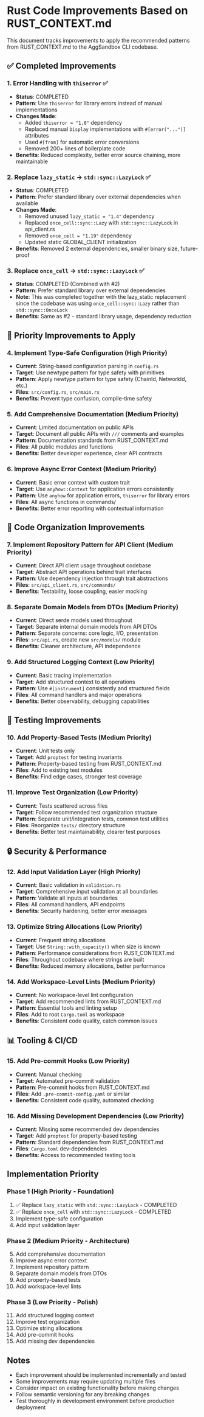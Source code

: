 # Rust Code Improvements Based on RUST_CONTEXT.md

This document tracks improvements to apply the recommended patterns from RUST_CONTEXT.md to the AggSandbox CLI codebase.

## ✅ Completed Improvements

### 1. Error Handling with `thiserror` ✅
- **Status**: COMPLETED
- **Pattern**: Use `thiserror` for library errors instead of manual implementations
- **Changes Made**:
  - Added `thiserror = "1.0"` dependency
  - Replaced manual `Display` implementations with `#[error("...")]` attributes
  - Used `#[from]` for automatic error conversions
  - Removed 200+ lines of boilerplate code
- **Benefits**: Reduced complexity, better error source chaining, more maintainable

### 2. Replace `lazy_static` → `std::sync::LazyLock` ✅
- **Status**: COMPLETED
- **Pattern**: Prefer standard library over external dependencies when available
- **Changes Made**:
  - Removed unused `lazy_static = "1.4"` dependency
  - Replaced `once_cell::sync::Lazy` with `std::sync::LazyLock` in api_client.rs
  - Removed `once_cell = "1.19"` dependency
  - Updated static GLOBAL_CLIENT initialization
- **Benefits**: Removed 2 external dependencies, smaller binary size, future-proof

### 3. Replace `once_cell` → `std::sync::LazyLock` ✅
- **Status**: COMPLETED (Combined with #2)
- **Pattern**: Prefer standard library over external dependencies
- **Note**: This was completed together with the lazy_static replacement since the codebase was using `once_cell::sync::Lazy` rather than `std::sync::OnceLock`
- **Benefits**: Same as #2 - standard library usage, dependency reduction

## 🔄 Priority Improvements to Apply

### 4. Implement Type-Safe Configuration (High Priority)
- **Current**: String-based configuration parsing in `config.rs`
- **Target**: Use newtype pattern for type safety with primitives
- **Pattern**: Apply newtype pattern for type safety (ChainId, NetworkId, etc.)
- **Files**: `src/config.rs`, `src/main.rs`
- **Benefits**: Prevent type confusion, compile-time safety

### 5. Add Comprehensive Documentation (Medium Priority)
- **Current**: Limited documentation on public APIs
- **Target**: Document all public APIs with `///` comments and examples
- **Pattern**: Documentation standards from RUST_CONTEXT.md
- **Files**: All public modules and functions
- **Benefits**: Better developer experience, clear API contracts

### 6. Improve Async Error Context (Medium Priority)
- **Current**: Basic error context with custom trait
- **Target**: Use `anyhow::Context` for application errors consistently
- **Pattern**: Use `anyhow` for application errors, `thiserror` for library errors
- **Files**: All async functions in commands/
- **Benefits**: Better error reporting with contextual information

## 🔧 Code Organization Improvements

### 7. Implement Repository Pattern for API Client (Medium Priority)
- **Current**: Direct API client usage throughout codebase
- **Target**: Abstract API operations behind trait interfaces
- **Pattern**: Use dependency injection through trait abstractions
- **Files**: `src/api_client.rs`, `src/commands/`
- **Benefits**: Testability, loose coupling, easier mocking

### 8. Separate Domain Models from DTOs (Medium Priority)
- **Current**: Direct serde models used throughout
- **Target**: Separate internal domain models from API DTOs
- **Pattern**: Separate concerns: core logic, I/O, presentation
- **Files**: `src/api.rs`, create new `src/models/` module
- **Benefits**: Cleaner architecture, API independence

### 9. Add Structured Logging Context (Low Priority)
- **Current**: Basic tracing implementation
- **Target**: Add structured context to all operations
- **Pattern**: Use `#[instrument]` consistently and structured fields
- **Files**: All command handlers and major operations
- **Benefits**: Better observability, debugging capabilities

## 🧪 Testing Improvements

### 10. Add Property-Based Tests (Medium Priority)
- **Current**: Unit tests only
- **Target**: Add `proptest` for testing invariants
- **Pattern**: Property-based testing from RUST_CONTEXT.md
- **Files**: Add to existing test modules
- **Benefits**: Find edge cases, stronger test coverage

### 11. Improve Test Organization (Low Priority)
- **Current**: Tests scattered across files
- **Target**: Follow recommended test organization structure
- **Pattern**: Separate unit/integration tests, common test utilities
- **Files**: Reorganize `tests/` directory structure
- **Benefits**: Better test maintainability, clearer test purposes

## 🔒 Security & Performance

### 12. Add Input Validation Layer (High Priority)
- **Current**: Basic validation in `validation.rs`
- **Target**: Comprehensive input validation at all boundaries
- **Pattern**: Validate all inputs at boundaries
- **Files**: All command handlers, API endpoints
- **Benefits**: Security hardening, better error messages

### 13. Optimize String Allocations (Low Priority)
- **Current**: Frequent string allocations
- **Target**: Use `String::with_capacity()` when size is known
- **Pattern**: Performance considerations from RUST_CONTEXT.md
- **Files**: Throughout codebase where strings are built
- **Benefits**: Reduced memory allocations, better performance

### 14. Add Workspace-Level Lints (Medium Priority)
- **Current**: No workspace-level lint configuration
- **Target**: Add recommended lints from RUST_CONTEXT.md
- **Pattern**: Essential tools and linting setup
- **Files**: Add to root `Cargo.toml` as workspace
- **Benefits**: Consistent code quality, catch common issues

## 📊 Tooling & CI/CD

### 15. Add Pre-commit Hooks (Low Priority)
- **Current**: Manual checking
- **Target**: Automated pre-commit validation
- **Pattern**: Pre-commit hooks from RUST_CONTEXT.md
- **Files**: Add `.pre-commit-config.yaml` or similar
- **Benefits**: Consistent code quality, automated checking

### 16. Add Missing Development Dependencies (Low Priority)
- **Current**: Missing some recommended dev dependencies
- **Target**: Add `proptest` for property-based testing
- **Pattern**: Standard dependencies from RUST_CONTEXT.md
- **Files**: `Cargo.toml` dev-dependencies
- **Benefits**: Access to recommended testing tools

## Implementation Priority

### Phase 1 (High Priority - Foundation)
1. ✅ Replace `lazy_static` with `std::sync::LazyLock` - COMPLETED
2. ✅ Replace `once_cell` with `std::sync::LazyLock` - COMPLETED
3. Implement type-safe configuration
4. Add input validation layer

### Phase 2 (Medium Priority - Architecture)
5. Add comprehensive documentation
6. Improve async error context
7. Implement repository pattern
8. Separate domain models from DTOs
9. Add property-based tests
10. Add workspace-level lints

### Phase 3 (Low Priority - Polish)
11. Add structured logging context
12. Improve test organization
13. Optimize string allocations
14. Add pre-commit hooks
15. Add missing dev dependencies

## Notes

- Each improvement should be implemented incrementally and tested
- Some improvements may require updating multiple files
- Consider impact on existing functionality before making changes
- Follow semantic versioning for any breaking changes
- Test thoroughly in development environment before production deployment
